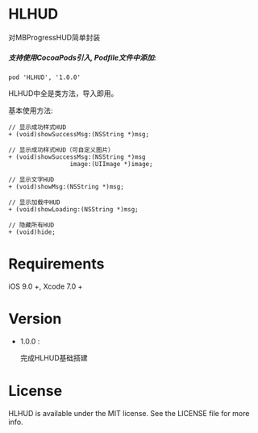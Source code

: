 # HLHUD
对MBProgressHUD简单封装

##### 支持使用CocoaPods引入, Podfile文件中添加: 

``` objc
pod 'HLHUD', '1.0.0'
```
HLHUD中全是类方法，导入即用。

基本使用方法:<p>

``` objc
// 显示成功样式HUD
+ (void)showSuccessMsg:(NSString *)msg;

// 显示成功样式HUD（可自定义图片）
+ (void)showSuccessMsg:(NSString *)msg
                 image:(UIImage *)image;

// 显示文字HUD
+ (void)showMsg:(NSString *)msg;

// 显示加载中HUD
+ (void)showLoading:(NSString *)msg;

// 隐藏所有HUD
+ (void)hide;
```

# Requirements

iOS 9.0 +, Xcode 7.0 +

# Version

* 1.0.0 :

  完成HLHUD基础搭建

# License
HLHUD is available under the MIT license. See the LICENSE file for more info.
